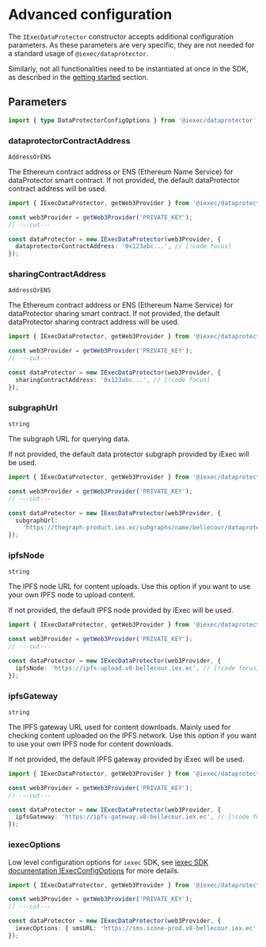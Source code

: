 # Advanced configuration

The `IExecDataProtector` constructor accepts additional configuration
parameters. As these parameters are very specific, they are not needed for a
standard usage of `@iexec/dataprotector`.

Similarly, not all functionalities need to be instantiated at once in the SDK,
as described in the [getting started](../getting-started.md#instantiate-sdk)
section.

## Parameters

```ts twoslash
import { type DataProtectorConfigOptions } from '@iexec/dataprotector';
```

### dataprotectorContractAddress

`AddressOrENS`

The Ethereum contract address or ENS (Ethereum Name Service) for dataProtector
smart contract. If not provided, the default dataProtector contract address will
be used.

```ts twoslash
import { IExecDataProtector, getWeb3Provider } from '@iexec/dataprotector';

const web3Provider = getWeb3Provider('PRIVATE_KEY');
// ---cut---

const dataProtector = new IExecDataProtector(web3Provider, {
  dataprotectorContractAddress: '0x123abc...', // [!code focus]
});
```

### sharingContractAddress

`AddressOrENS`

The Ethereum contract address or ENS (Ethereum Name Service) for dataProtector
sharing smart contract. If not provided, the default dataProtector sharing
contract address will be used.

```ts twoslash
import { IExecDataProtector, getWeb3Provider } from '@iexec/dataprotector';

const web3Provider = getWeb3Provider('PRIVATE_KEY');
// ---cut---

const dataProtector = new IExecDataProtector(web3Provider, {
  sharingContractAddress: '0x123abc...', // [!code focus]
});
```

### subgraphUrl

`string`

The subgraph URL for querying data.

If not provided, the default data protector subgraph provided by iExec will be
used.

```ts twoslash
import { IExecDataProtector, getWeb3Provider } from '@iexec/dataprotector';

const web3Provider = getWeb3Provider('PRIVATE_KEY');
// ---cut---

const dataProtector = new IExecDataProtector(web3Provider, {
  subgraphUrl:
    'https://thegraph-product.iex.ec/subgraphs/name/bellecour/dataprotector', // [!code focus]
});
```

### ipfsNode

`string`

The IPFS node URL for content uploads. Use this option if you want to use your
own IPFS node to upload content.

If not provided, the default IPFS node provided by iExec will be used.

```ts twoslash
import { IExecDataProtector, getWeb3Provider } from '@iexec/dataprotector';

const web3Provider = getWeb3Provider('PRIVATE_KEY');
// ---cut---

const dataProtector = new IExecDataProtector(web3Provider, {
  ipfsNode: 'https://ipfs-upload.v8-bellecour.iex.ec', // [!code focus]
});
```

### ipfsGateway

`string`

The IPFS gateway URL used for content downloads. Mainly used for checking
content uploaded on the IPFS network. Use this option if you want to use your
own IPFS node for content downloads.

If not provided, the default IPFS gateway provided by iExec will be used.

```ts twoslash
import { IExecDataProtector, getWeb3Provider } from '@iexec/dataprotector';

const web3Provider = getWeb3Provider('PRIVATE_KEY');
// ---cut---

const dataProtector = new IExecDataProtector(web3Provider, {
  ipfsGateway: 'https://ipfs-gateway.v8-bellecour.iex.ec', // [!code focus]
});
```

### iexecOptions

Low level configuration options for `iexec` SDK, see
[iexec SDK documentation IExecConfigOptions](https://github.com/iExecBlockchainComputing/iexec-sdk/blob/master/docs/interfaces/internal_.IExecConfigOptions.md)
for more details.

```ts twoslash
import { IExecDataProtector, getWeb3Provider } from '@iexec/dataprotector';

const web3Provider = getWeb3Provider('PRIVATE_KEY');
// ---cut---

const dataProtector = new IExecDataProtector(web3Provider, {
  iexecOptions: { smsURL: 'https://sms.scone-prod.v8-bellecour.iex.ec' }, // [!code focus]
});
```
